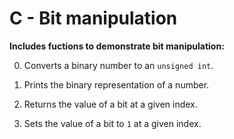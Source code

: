 # C - Bit manipulation
**Includes fuctions to demonstrate bit manipulation:**

0. Converts a binary number to an `unsigned int`.

1. Prints the binary representation of a number.

2. Returns the value of a bit at a given index.

3. Sets the value of a bit to `1` at a given index.

